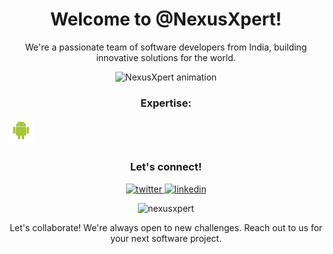 <h1 align="center">Welcome to @NexusXpert! </h1>
<p align="center">We're a passionate team of software developers from India, building innovative solutions for the world. </p>

<div align="center">
  <img src="https://media.giphy.com/media/your_animated_gif_id/giphy.gif" alt="NexusXpert animation" width="400" height="200"/>
</div>

<h3 align="center">Expertise:</h3>
<p align="left">
  <a href="https://developer.android.com" target="_blank" rel="noreferrer"> <img src="https://raw.githubusercontent.com/devicons/devicon/master/icons/android/android-original-wordmark.svg" alt="android" width="40" height="40"/> </a> 
  </p>

<h3 align="center">Let's connect! </h3>
<p align="center">
  <a href="https://twitter.com/your_twitter_handle" target="_blank" rel="noreferrer"> <img src="https://raw.githubusercontent.com/rahuldkjain/github-profile-readme-generator/master/src/images/icons/Social/twitter.svg" alt="twitter" width="30" height="30"/> </a>
  <a href="https://www.linkedin.com/in/your_linkedin_profile/" target="_blank" rel="noreferrer"> <img src="https://raw.githubusercontent.com/rahuldkjain/github-profile-readme-generator/master/src/images/icons/Social/linkedin.svg" alt="linkedin" width="30" height="30"/> </a>
</p>



<p align="center">
  <img src="https://github-readme-streak-stats.herokuapp.com/?user=nexusxpert&theme=dark" alt="nexusxpert" />
</p>

<p align="center">Let's collaborate! We're always open to new challenges. Reach out to us for your next software project.</p>



